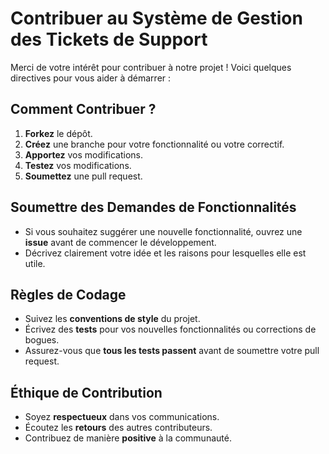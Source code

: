 # Contribuer au Système de Gestion des Tickets de Support

Merci de votre intérêt pour contribuer à notre projet ! Voici quelques directives pour vous aider à démarrer :

## Comment Contribuer ?
1. **Forkez** le dépôt.
2. **Créez** une branche pour votre fonctionnalité ou votre correctif.
3. **Apportez** vos modifications.
4. **Testez** vos modifications.
5. **Soumettez** une pull request.

## Soumettre des Demandes de Fonctionnalités
- Si vous souhaitez suggérer une nouvelle fonctionnalité, ouvrez une **issue** avant de commencer le développement.
- Décrivez clairement votre idée et les raisons pour lesquelles elle est utile.

## Règles de Codage
- Suivez les **conventions de style** du projet.
- Écrivez des **tests** pour vos nouvelles fonctionnalités ou corrections de bogues.
- Assurez-vous que **tous les tests passent** avant de soumettre votre pull request.

## Éthique de Contribution
- Soyez **respectueux** dans vos communications.
- Écoutez les **retours** des autres contributeurs.
- Contribuez de manière **positive** à la communauté.
